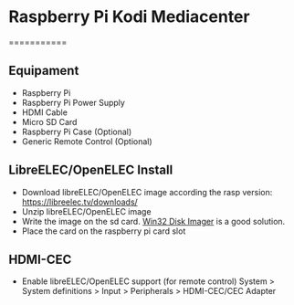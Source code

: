 # Raspberry Pi Kodi Mediacenter
===========

Equipament
---------------------------
* Raspberry Pi
* Raspberry Pi Power Supply
* HDMI Cable
* Micro SD Card
* Raspberry Pi Case (Optional)
* Generic Remote Control (Optional)

LibreELEC/OpenELEC Install
---------------------------

* Download libreELEC/OpenELEC image according the rasp version: https://libreelec.tv/downloads/
* Unzip libreELEC/OpenELEC image
* Write the image on the sd card. [Win32 Disk Imager](https://sourceforge.net/projects/win32diskimager/) is a good solution. 
* Place the card on the raspberry pi card slot

HDMI-CEC
---------------------------

* Enable libreELEC/OpenELEC support (for remote control)
    System > System definitions > Input > Peripherals > HDMI-CEC/CEC Adapter
